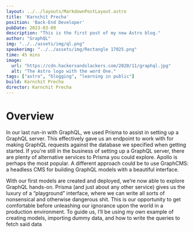 ```yaml
---
layout: ../../layouts/MarkdownPostLayout.astro
title: 'Karnchit Precha'
position: 'Back-End Developer'
pubDate: 2023-03-09
description: "This is the first post of my new Astro blog."
author: "GraphQL"
img: "../../assets/img/ql.png"
speakerimg: "../../assets/img/Rectangle 17025.png"
time: 45 mins
image:
  url: "https://cdn.hackersandslackers.com/2020/11/graphql.jpg"
  alt: "The Astro logo with the word One."
tags: ["astro", "blogging", "learning in public"]
build: Karnchit Precha
director: Karnchit Precha
---
```


# Overview

In our last run-in with GraphQL, we used Prisma to assist in setting up a GraphQL server. This effectively gave us an endpoint to work with for making GraphQL requests against the database we specified when getting started. If you're still in the business of setting up a GraphQL server, there are plenty of alternative services to Prisma you could explore. Apollo is perhaps the most popular. A different approach could be to use GraphCMS: a headless CMS for building GraphQL models with a beautiful interface.

With our first models are created and deployed, we’re now able to explore GraphQL hands-on. Prisma (and just about any other service) gives us the luxury of a “playground” interface, where we can write all sorts of nonsensical and otherwise dangerous shit. This is our opportunity to get comfortable before unleashing our ignorance upon the world in a production environment. To guide us, I’ll be using my own example of creating models, importing dummy data, and how to write the queries to fetch said data
